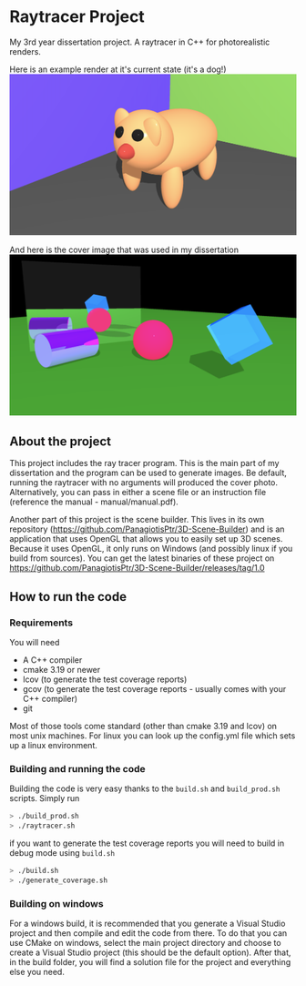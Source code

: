 # Raytracer Project
My 3rd year dissertation project. A raytracer in C++ for photorealistic renders.

Here is an example render at it's current state (it's a dog!)
![an rendered image of a dog](https://raw.githubusercontent.com/PanagiotisPtr/Raytracer/main/renders/dog.png)

And here is the cover image that was used in my dissertation
![an rendered image of a dog](https://raw.githubusercontent.com/PanagiotisPtr/Raytracer/main/renders/cover.png)

## About the project
This project includes the ray tracer program. This is the main part of my dissertation and the program can be used to generate images. Be default, running the raytracer with no arguments will produced the cover photo. Alternatively, you can pass in either a scene file or an instruction file (reference the manual - manual/manual.pdf).

Another part of this project is the scene builder. This lives in its own repository (https://github.com/PanagiotisPtr/3D-Scene-Builder) and is an application that uses OpenGL that allows you to easily set up 3D scenes. Because it uses OpenGL, it only runs on Windows (and possibly linux if you build from sources). You can get the latest binaries of these project on https://github.com/PanagiotisPtr/3D-Scene-Builder/releases/tag/1.0

## How to run the code

### Requirements
You will need
  - A C++ compiler
  - cmake 3.19 or newer
  - lcov (to generate the test coverage reports)
  - gcov (to generate the test coverage reports - usually comes with your C++ compiler)
  - git

Most of those tools come standard (other than cmake 3.19 and lcov) on most unix machines.
For linux you can look up the config.yml file which sets up a linux environment.

### Building and running the code
Building the code is very easy thanks to the ```build.sh``` and ```build_prod.sh``` scripts.
Simply run
```bash
> ./build_prod.sh
> ./raytracer.sh
```

if you want to generate the test coverage reports you will need to build in debug mode using ```build.sh```
```bash
> ./build.sh
> ./generate_coverage.sh
```

### Building on windows
For a windows build, it is recommended that you generate a Visual Studio project and then compile and edit the code from there. To do that you can use CMake on windows, select the main project directory and choose to create a Visual Studio project (this should be the default option). After that, in the build folder, you will find a solution file for the project and everything else you need.